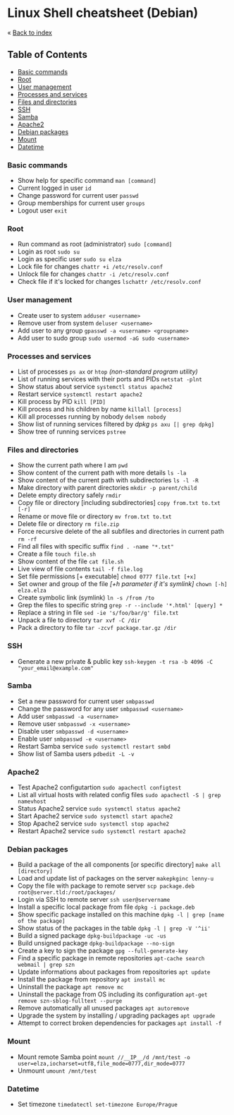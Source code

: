 # Linux Shell cheatsheet (Debian)


&laquo; [Back to index](https://github.com/janelznic/cheatsheets)

## Table of Contents
- [Basic commands](#Basic-commands)
- [Root](#Root)
- [User management](#User-management)
- [Processes and services](#Processes-and-services)
- [Files and directories](#Files-and-directories)
- [SSH](#SSH)
- [Samba](#Samba)
- [Apache2](#Apache2)
- [Debian packages](#Debian-packages)
- [Mount](#Mount)
- [Datetime](#Datetime)

### Basic commands
* Show help for specific command ```man [command] ```
* Current logged in user ```id```
* Change password for current user ```passwd```
* Group memberships for current user ```groups```
* Logout user ```exit```

### Root
* Run command as root (administrator) ```sudo [command]```
* Login as root ```sudo su```
* Login as specific user ```sudo su elza```
* Lock file for changes ```chattr +i /etc/resolv.conf```
* Unlock file for changes ```chattr -i /etc/resolv.conf```
* Check file if it's locked for changes ```lschattr /etc/resolv.conf```

### User management
* Create user to system ```adduser <username>```
* Remove user from system ```deluser <username>```
* Add user to any group ```gpasswd -a <username> <groupname>```
* Add user to sudo group ```sudo usermod -aG sudo <username>```

### Processes and services
* List of processes ```ps ax``` or ```htop``` _(non-standard program utility)_
* List of running services with their ports and PIDs ```netstat -plnt```
* Show status about service ```systemctl status apache2```
* Restart service ```systemctl restart apache2```
* Kill process by PID ```kill [PID]```
* Kill process and his children by name ```killall [process]```
* Kill all processes running by nobody ```delsem nobody```
* Show list of running services filtered by _dpkg_ ```ps axu [| grep dpkg]```
* Show tree of running services ```pstree```

### Files and directories
* Show the current path where I am ```pwd```
* Show content of the current path with more details ```ls -la```
* Show content of the current path with subdirectories ```ls -l -R```
* Make directory with parent directories ```mkdir -p parent/child```
* Delete empty directory safely ```rmdir```
* Copy file or directory [including subdirectories] ```copy from.txt to.txt [-r]```
* Rename or move file or directory ```mv from.txt to.txt```
* Delete file or directory ```rm file.zip```
* Force recursive delete of the all subfiles and directories in current path ```rm -rf```
* Find all files with specific suffix ```find . -name "*.txt"```
* Create a file ```touch file.sh```
* Show content of the file ```cat file.sh```
* Live view of file contents ```tail -f file.log```
* Set file permissions [+ executable] ```chmod 0777 file.txt [+x]```
* Set owner and group of the file _[+h parameter if it's symlink]_ ```chown [-h] elza.elza```
* Create symbolic link (symlink) ```ln -s /from /to```
* Grep the files to specific string ```grep -r --include '*.html' [query] *```
* Replace a string in file ```sed -ie 's/foo/bar/g' file.txt```
* Unpack a file to directory ```tar xvf -C /dir```
* Pack a directory to file ```tar -zcvf package.tar.gz /dir```

### SSH
* Generate a new private & public key ```ssh-keygen -t rsa -b 4096 -C "your_email@example.com"```

### Samba
* Set a new password for current user ```smbpasswd```
* Change the password for any user ```smbpasswd <username>```
* Add user ```smbpasswd -a <username>```
* Remove user ```smbpasswd -x <username>```
* Disable user ```smbpasswd -d <username>```
* Enable user ```smbpasswd -e <username>```
* Restart Samba service ```sudo systemctl restart smbd```
* Show list of Samba users ```pdbedit -L -v```

### Apache2
* Test Apache2 configutartion ```sudo apachectl configtest```
* List all virtual hosts with related config files ```sudo apachectl -S | grep namevhost```
* Status Apache2 service ```sudo systemctl status apache2```
* Start Apache2 service ```sudo systemctl start apache2```
* Stop Apache2 service ```sudo systemctl stop apache2```
* Restart Apache2 service ```sudo systemctl restart apache2```

### Debian packages
* Build a package of the all components [or specific directory] ```make all [directory]```
* Load and update list of packages on the server ```makepkginc lenny-u```
* Copy the file with package to remote server ```scp package.deb root@server.tld:/root/packages/```
* Login via SSH to remote server ```ssh user@servername```
* Install a specific local package from file ```dpkg -i package.deb```
* Show specific package installed on this machine ```dpkg -l | grep [name of the package]```
* Show status of the packages in the table ```dpkg -l | grep -V '^ii'```
* Build a signed package ```dpkg-buildpackage -uc -us```
* Build unsigned package ```dpkg-buildpackage --no-sign```
* Create a key to sign the package ```gpg --full-generate-key```
* Find a specific package in remote repositories ```apt-cache search webmail | grep szn```
* Update informations about packages from repositories ```apt update```
* Install the package from repository ```apt install mc```
* Uninstall the package ```apt remove mc```
* Uninstall the package from OS including its configuration ```apt-get remove szn-sblog-fulltext --purge```
* Remove automatically all unused packages  ```apt autoremove```
* Upgrade the system by installing / upgrading packages ```apt upgrade```
* Attempt to correct broken dependencies for packages ```apt install -f```

### Mount
* Mount remote Samba point ```mount //__IP__/d /mnt/test -o user=elza,iocharset=utf8,file_mode=0777,dir_mode=0777```
* Unmount ```umount /mnt/test```

### Datetime
* Set timezone ```timedatectl set-timezone Europe/Prague```


